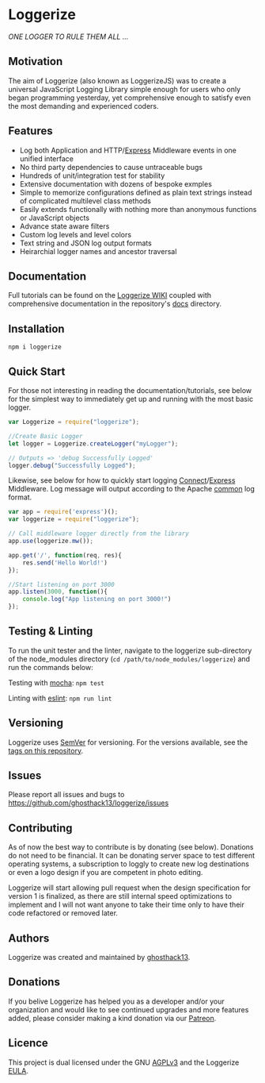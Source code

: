 # Loggerize

*ONE LOGGER TO RULE THEM ALL ...*

## Motivation

The aim of Loggerize (also known as LoggerizeJS) was to create a universal 
JavaScript Logging Library simple enough for users who only began programming 
yesterday, yet comprehensive enough to satisfy even the most demanding and 
experienced coders.

## Features

- Log both Application and HTTP/[Express](https://www.npmjs.com/package/express) Middleware events in one unified interface 
- No third party dependencies to cause untraceable bugs
- Hundreds of unit/integration test for stability
- Extensive documentation with dozens of bespoke exmples
- Simple to memorize configurations defined as plain text strings instead of 
  complicated multilevel class methods
- Easily extends functionally with nothing more than anonymous functions or 
  JavaScript objects
- Advance state aware filters
- Custom log levels and level colors
- Text string and JSON log output formats
- Heirarchial logger names and ancestor traversal

## Documentation

Full tutorials can be found on the 
[Loggerize WIKI](https://github.com/ghosthack13/loggerize/wiki) coupled with 
comprehensive documentation in the repository's 
[docs](https://github.com/ghosthack13/loggerize/tree/master/docs) directory.

## Installation

`npm i loggerize`

## Quick Start

For those not interesting in reading the documentation/tutorials, see below for 
the simplest way to immediately get up and running with the most basic logger.

```javascript
var Loggerize = require("loggerize");

//Create Basic Logger
let logger = Loggerize.createLogger("myLogger");

// Outputs => 'debug Successfully Logged'
logger.debug("Successfully Logged");
```

Likewise, see below for how to quickly start logging 
[Connect](https://www.npmjs.com/package/connect)/[Express](https://www.npmjs.com/package/express) 
Middleware. Log message will output according to the Apache [common](https://httpd.apache.org/docs/1.3/logs.html#common) 
log format.

```javascript
var app = require('express')();
var loggerize = require("loggerize");

// Call middleware logger directly from the library
app.use(loggerize.mw());

app.get('/', function(req, res){
	res.send('Hello World!')
});

//Start listening on port 3000
app.listen(3000, function(){
	console.log("App listening on port 3000!")
});
```

## Testing & Linting

To run the unit tester and the linter, navigate to the loggerize sub-directory of the 
node_modules directory (`cd /path/to/node_modules/loggerize`) and run the 
commands below:

Testing with [mocha](https://mochajs.org): `npm test`

Linting with [eslint](https://eslint.org): `npm run lint`

## Versioning

Loggerize uses [SemVer](http://semver.org/) for versioning. For the versions 
available, 
see the [tags on this repository](https://github.com/ghosthack13/loggerize/tags ).

## Issues

Please report all issues and bugs to https://github.com/ghosthack13/loggerize/issues

## Contributing

As of now the best way to contribute is by donating (see below). Donations do 
not need to be financial. It can be donating server space to test different 
operating systems, a subscription to loggly to create new log destinations or 
even a logo design if you are competent in photo editing.

Loggerize will start allowing pull request when the design specification for 
version 1 is finalized, as there are still internal speed optimizations to 
implement and I will not want anyone to take their time only to have their code 
refactored or removed later.

## Authors

Loggerize was created and maintained by [ghosthack13](https://github.com/ghosthack13/).

## Donations

If you belive Loggerize has helped you as a developer and/or your organization 
and would like to see continued upgrades and more features added, please consider 
making a kind donation via our [Patreon]().

## Licence

This project is dual licensed under the GNU [AGPLv3](LICENCE.md) and the Loggerize 
[EULA](EULA.md).




